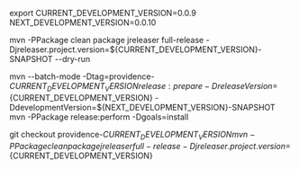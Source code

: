 export CURRENT_DEVELOPMENT_VERSION=0.0.9 NEXT_DEVELOPMENT_VERSION=0.0.10

mvn -PPackage clean package
jreleaser full-release -Djreleaser.project.version=${CURRENT_DEVELOPMENT_VERSION}-SNAPSHOT --dry-run


mvn --batch-mode -Dtag=providence-${CURRENT_DEVELOPMENT_VERSION} release:prepare -DreleaseVersion=${CURRENT_DEVELOPMENT_VERSION} -DdevelopmentVersion=${NEXT_DEVELOPMENT_VERSION}-SNAPSHOT
mvn -PPackage release:perform -Dgoals=install

git checkout providence-${CURRENT_DEVELOPMENT_VERSION}
mvn -PPackage clean package
jreleaser full-release -Djreleaser.project.version=${CURRENT_DEVELOPMENT_VERSION}